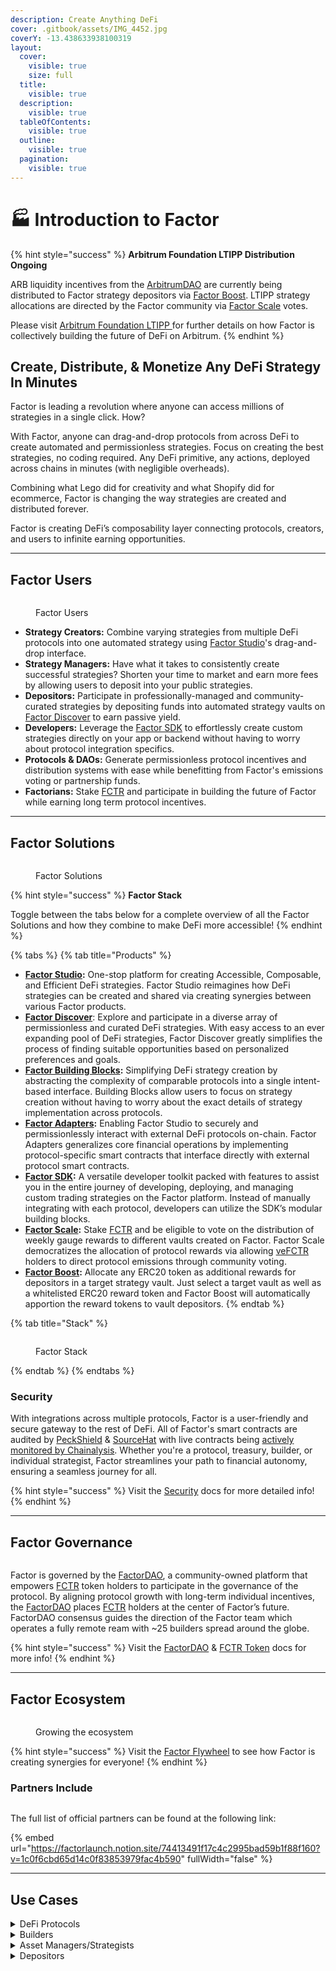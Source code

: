 ```yaml
---
description: Create Anything DeFi
cover: .gitbook/assets/IMG_4452.jpg
coverY: -13.438633938100319
layout:
  cover:
    visible: true
    size: full
  title:
    visible: true
  description:
    visible: true
  tableOfContents:
    visible: true
  outline:
    visible: true
  pagination:
    visible: true
---
```


# 🏭 Introduction to Factor

{% hint style="success" %}
**Arbitrum Foundation LTIPP Distribution Ongoing**

ARB liquidity incentives from the [ArbitrumDAO](https://arbitrum.foundation/) are currently being distributed to Factor strategy depositors via [Factor Boost](governance/factor-boost/).  LTIPP strategy allocations are directed by the Factor community via [Factor Scale](governance/factor-scale/) votes.

Please visit [Arbitrum Foundation LTIPP ](governance/factor-scale/arbitrum-foundation-ltipp.md)for further details on how Factor is collectively building the future of DeFi on Arbitrum.
{% endhint %}

## Create, Distribute, & Monetize Any DeFi Strategy In Minutes

Factor is leading a revolution where anyone can access millions of strategies in a single click. How?

With Factor, anyone can drag-and-drop protocols from across DeFi to create automated and permissionless strategies. Focus on creating the best strategies, no coding required. Any DeFi primitive, any actions, deployed across chains in minutes (with negligible overheads).

Combining what Lego did for creativity and what Shopify did for ecommerce, Factor is changing the way strategies are created and distributed forever.

Factor is creating DeFi’s composability layer connecting protocols, creators, and users to infinite earning opportunities.

***

## Factor Users

<figure><img src=".gitbook/assets/image.png" alt=""><figcaption><p>Factor Users</p></figcaption></figure>

* **Strategy Creators:** Combine varying strategies from multiple DeFi protocols into one automated strategy using [Factor Studio](factor-studio/factor-studio.md)'s drag-and-drop interface.
* **Strategy Managers:** Have what it takes to consistently create successful strategies? Shorten your time to market and earn more fees by allowing users to deposit into your public strategies.
* **Depositors:** Participate in professionally-managed and community-curated strategies by depositing funds into automated strategy vaults on [Factor Discover](factor-discover/factor-discover/) to earn passive yield.
* **Developers:** Leverage the [Factor SDK](factor-sdk/factor-sdk.md) to effortlessly create custom strategies directly on your app or backend without having to worry about protocol integration specifics.
* **Protocols & DAOs:** Generate permissionless protocol incentives and distribution systems with ease while benefitting from Factor's emissions voting or partnership funds.
* **Factorians:** Stake [FCTR](governance/fctr-token/) and participate in building the future of Factor while earning long term protocol incentives.

***

## Factor Solutions

<figure><img src=".gitbook/assets/Factor_Overview_Venn.png" alt=""><figcaption><p>Factor Solutions</p></figcaption></figure>

{% hint style="success" %}
**Factor Stack**

Toggle between the tabs below for a complete overview of all the Factor Solutions and how they combine to make DeFi more accessible!
{% endhint %}

{% tabs %}
{% tab title="Products" %}
* [**Factor Studio**](factor-studio/factor-studio.md)**:** One-stop platform for creating Accessible, Composable, and Efficient DeFi strategies. Factor Studio reimagines how DeFi strategies can be created and shared via creating synergies between various Factor products.
* [**Factor Discover**](factor-discover/factor-discover/): Explore and participate in a diverse array of permissionless and curated DeFi strategies. With easy access to an ever expanding pool of DeFi strategies, Factor Discover greatly simplifies the process of finding suitable opportunities based on personalized preferences and goals.
* [**Factor Building Blocks**](./#factor-building-blocks)**:** Simplifying DeFi strategy creation by abstracting the complexity of comparable protocols into a single intent-based interface. Building Blocks allow users to focus on strategy creation without having to worry about the exact details of strategy implementation across protocols.
* [**Factor Adapters**](./#factor-adapters)**:** Enabling Factor Studio to securely and permissionlessly interact with external DeFi protocols on-chain. Factor Adapters generalizes core financial operations by implementing protocol-specific smart contracts that interface directly with external protocol smart contracts.
* [**Factor SDK**](./#factor-sdk)**:** A versatile developer toolkit packed with features to assist you in the entire journey of developing, deploying, and managing custom trading strategies on the Factor platform. Instead of manually integrating with each protocol, developers can utilize the SDK’s modular building blocks.
* [**Factor Scale**](governance/factor-scale/)**:** Stake [FCTR](governance/fctr-token/#fctr) and be eligible to vote on the distribution of weekly gauge rewards to different vaults created on Factor. Factor Scale democratizes the allocation of protocol rewards via allowing [veFCTR](governance/fctr-token/#vefctr) holders to direct protocol emissions through community voting.
* [**Factor Boost**](governance/factor-boost/)**:** Allocate any ERC20 token as additional rewards for depositors in a target strategy vault. Just select a target vault as well as a whitelisted ERC20 reward token and Factor Boost will automatically apportion the reward tokens to vault depositors.
{% endtab %}

{% tab title="Stack" %}
<figure><img src=".gitbook/assets/Factor_Overview_Detailed.png" alt=""><figcaption><p>Factor Stack</p></figcaption></figure>
{% endtab %}
{% endtabs %}

### Security

With integrations across multiple protocols, Factor is a user-friendly and secure gateway to the rest of DeFi. All of Factor's smart contracts are audited by [PeckShield](security/audits/peckshield/) & [SourceHat](security/audits/sourcehat/) with live contracts being [actively monitored by Chainalysis](security/security.md#continuous-monitoring-and-incident-response). Whether you're a protocol, treasury, builder, or individual strategist, Factor streamlines your path to financial autonomy, ensuring a seamless journey for all.

{% hint style="success" %}
Visit the [Security](security/security.md) docs for more detailed info!
{% endhint %}

***

## Factor Governance

<figure><img src=".gitbook/assets/image (2).png" alt=""><figcaption></figcaption></figure>

Factor is governed by the [FactorDAO](governance/factordao/), a community-owned platform that empowers [FCTR](governance/fctr-token/#fctr) token holders to participate in the governance of the protocol. By aligning protocol growth with long-term individual incentives, the [FactorDAO](governance/factordao/) places [FCTR](governance/fctr-token/#fctr) holders at the center of Factor’s future. FactorDAO consensus guides the direction of the Factor team which operates a fully remote ream with \~25 builders spread around the globe.

{% hint style="success" %}
Visit the [FactorDAO](governance/factordao/) & [FCTR Token](governance/fctr-token/) docs for more info!
{% endhint %}

***

## Factor Ecosystem

<figure><img src=".gitbook/assets/image (1).png" alt=""><figcaption><p>Growing the ecosystem</p></figcaption></figure>

{% hint style="success" %}
Visit the [Factor Flywheel](governance/factordao/factor-flywheel.md) to see how Factor is creating synergies for everyone!
{% endhint %}

### Partners Include

<figure><img src=".gitbook/assets/image (12).png" alt=""><figcaption></figcaption></figure>

The full list of official partners can be found at the following link:

{% embed url="https://factorlaunch.notion.site/74413491f17c4c2995bad59b1f88f160?v=1c0f6cbd65d14c0f83853979fac4b590" fullWidth="false" %}

***

## Use Cases

<details>

<summary>DeFi Protocols</summary>

<img src=".gitbook/assets/FactorUseCase_DeFiProtocols.png" alt="" data-size="original">

Expand your product suite and grow your ecosystem. With Factor Studio, you can:

* **Boost TVL**: Offer unique strategies that lure users, promoting a cycle of increased visibility and capital inflow.
* **Diversify Revenue**: Monetize custom strategies and structures tailored to your assets, and tap into new revenue streams through incentives.
* **Maximize Reach**: Leverage Factor's extensive network to showcase your innovations to a broader audience.
* **Governance Blackholes**: Easily launch governance blackholes to kickstart ‘wars’ and bribe markets for the protocol’s native token.

</details>

<details>

<summary>Builders</summary>

<img src=".gitbook/assets/FactorUseCase_Builders.png" alt="" data-size="original">

Transform your ideas into reality using Factor Studio's user-friendly interface.

* **Versatile Creation**: Studio's modular design is not limited to traditional DeFi structures; it opens up boundless possibilities, ranging from single to multi-asset yield, with or without leverage.
* **Barrier Breakdown**: Studio's intuitive interface bridges the gap between idea and execution, allowing even those without extensive coding experience to build and deploy sophisticated DeFi strategies. This paves the way for more innovative projects entering the ecosystem.
* **Speed to Market**: Accelerate the journey to MVP and beyond with Factor Studio. Speed up your development process, enabling you to swiftly launch your project and find your product-market fit.

</details>

<details>

<summary>Asset Managers/Strategists</summary>

<img src=".gitbook/assets/FactorUseCases_AssetManagers.png" alt="" data-size="original">

Leverage Factor’s infrastructure to launch new vehicles and grow TVL:

* **Customize Offerings**: Design and oversee products and strategies tailored to specific mandates, either using the interface or the SDK.
* **Defined Permissions**: Permissions can be configured to accept deposits only from pre-approved wallet addresses. This allows the implementation of regulatory processes like KYC in compliance with your jurisdiction's requirements.
* **Automated Actions**: Factor's programmatic building blocks can automate actions like portfolio rebalancing, following predefined rules and logic for seamless execution.

</details>

<details>

<summary>Depositors</summary>

Whether you are a treasury manager, on-chain fund, or an individual, Factor serves as a gateway to a vast ecosystem of tailored opportunities and projects.

* **Customized Allocation Pathways**: Every strategy has its nuances. With Factor, you have all the tools you need to select strategies that align with your specific risk parameters, objectives, and asset inclinations.
* **Efficient Exploration with Layered Filtering**: Skip the tedious deep dives and manual sifting. Factor's advanced filters quickly direct you to the most promising strategies that match your specific criteria.
* **Stay at the Forefront**: The DeFi landscape is constantly evolving. With Factor, you're always up-to-date with the latest strategies and innovations in the ecosystem.

</details>
